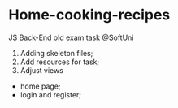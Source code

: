 # Home-cooking-recipes
JS Back-End old exam task @SoftUni

1. Adding skeleton files; 
2. Add resources for task;  
3. Adjust views
  - home page; 
  - login and register; 
